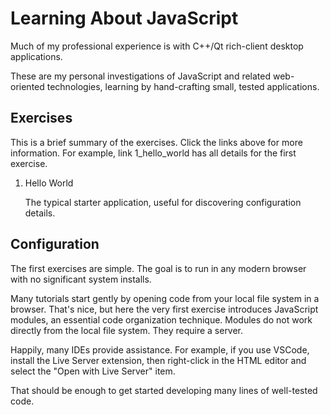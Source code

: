 # Learning About JavaScript

Much of my professional experience is with C++/Qt rich-client desktop applications.

These are my personal investigations of JavaScript and related web-oriented technologies, learning by hand-crafting small, tested applications.


## Exercises

This is a brief summary of the exercises. Click the links above for more information. For example, link 1_hello_world has all details for the first exercise.

1. Hello World

   The typical starter application, useful for discovering configuration details.


## Configuration

The first exercises are simple. The goal is to run in any modern browser with no significant system installs.

Many tutorials start gently by opening code from your local file system in a browser. That's nice, but here the very first exercise introduces JavaScript modules, an essential code organization technique. Modules do not work directly from the local file system. They require a server.

Happily, many IDEs provide assistance. For example, if you use VSCode, install the Live Server extension, then right-click in the HTML editor and select the "Open with Live Server" item.

That should be enough to get started developing many lines of well-tested code.
